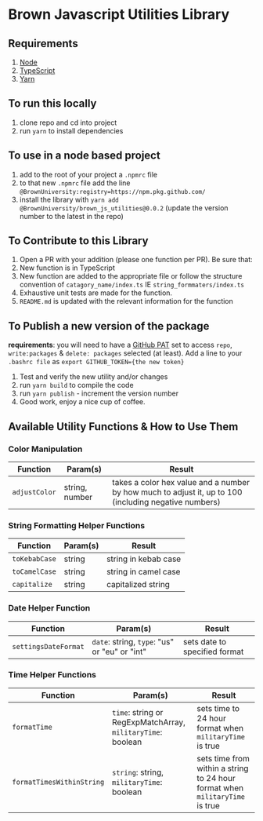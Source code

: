 # Brown Javascript Utilities Library

## Requirements

1. [Node](https://nodejs.org/en/)
1. [TypeScript](https://www.npmjs.com/package/typescript)
1. [Yarn](https://yarnpkg.com/)

## To run this locally

1. clone repo and cd into project
1. run `yarn` to install dependencies

## To use in a node based project

1. add to the root of your project a `.npmrc` file
1. to that new `.npmrc` file add the line `@BrownUniversity:registry=https://npm.pkg.github.com/`
1. install the library with `yarn add @BrownUniversity/brown_js_utilities@0.0.2` (update the version number to the latest in the repo)

## To Contribute to this Library

1. Open a PR with your addition (please one function per PR). Be sure that:
  1. New function is in TypeScript
  1. New function are added to the appropriate file or follow the structure convention of `catagory_name/index.ts` IE `string_formmaters/index.ts`
  1. Exhaustive unit tests are made for the function.
  1. `README.md` is updated with the relevant information for the function

## To Publish a new version of the package

**requirements**: you will need to have a [GitHub PAT](https://docs.github.com/en/authentication/keeping-your-account-and-data-secure/creating-a-personal-access-token) set to access `repo`, `write:packages` & `delete: packages` selected (at least). Add a line to your `.bashrc file` as `export GITHUB_TOKEN={the new token}`

1. Test and verify the new utility and/or changes
1. run `yarn build` to compile the code
1. run `yarn publish` - increment the version number
1. Good work, enjoy a nice cup of coffee.

## Available Utility Functions & How to Use Them

### Color Manipulation

| Function | Param(s) | Result |
| --- | --- | --- |
|`adjustColor` | string, number | takes a color hex value and a number by how much to adjust it, up to 100 (including negative numbers) |

### String Formatting Helper Functions

| Function | Param(s) | Result |
| --- | --- | --- |
|`toKebabCase` | string | string in kebab case |
|`toCamelCase` | string | string in camel case |
|`capitalize` | string | capitalized string |

### Date Helper Function

| Function | Param(s) | Result |
| --- | --- | --- |
| `settingsDateFormat` | `date`: string, `type`: "us" or "eu" or  "int" | sets date to specified format |

### Time Helper Functions

| Function | Param(s) | Result |
| --- | --- | --- |
| `formatTime` | `time`: string or RegExpMatchArray, `militaryTime`: boolean | sets time to 24 hour format when  `militaryTime` is true |
| `formatTimesWithinString` | `string`: string, `militaryTime`: boolean | sets time from within a string to 24 hour format when  `militaryTime` is true
